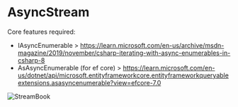 # AsyncStream

Core features required:

- IAsyncEnumerable > https://learn.microsoft.com/en-us/archive/msdn-magazine/2019/november/csharp-iterating-with-async-enumerables-in-csharp-8
- AsAsyncEnumerable (for ef core) > https://learn.microsoft.com/en-us/dotnet/api/microsoft.entityframeworkcore.entityframeworkqueryableextensions.asasyncenumerable?view=efcore-7.0


![StreamBook](https://user-images.githubusercontent.com/42372928/218652348-d511a5bb-da13-4002-b6e0-5af0c2805cdf.gif)
